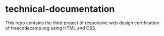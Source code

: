 # technical-documentation
This repo contains the third project of responsive web design certification of freecodecamp.org using HTML and CSS
